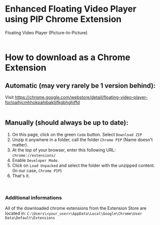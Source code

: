 # Enhanced Floating Video Player using PIP Chrome Extension
Floating Video Player (Picture-In-Picture)<br /><br />

# How to download as a Chrome Extension

## Automatic (may very rarely be 1 version behind): 
Visit https://chrome.google.com/webstore/detail/floating-video-player-for/oaihjcmhhokpahibakljjfkgbhghiffd
<br /><br />

## Manually (should always be up to date):

1. On this page, click on the green `Code` button. Select `Download ZIP`
2. Unzip it anywhere in a folder, call the folder `Chrome PIP` (Name doesn't matter).
3. At the top of your browser, enter this following URL: `chrome://extensions/`
4. Enable `Developer Mode`.
5. Click on `Load Unpacked` and select the folder with the unzipped content. (In our case, `Chrome PIP`)
6. That's it.

<br />

### Additional informations
All of the downloaded chrome extensions from the Extension Store are located in: 
`C:\Users\<your_user>\AppData\Local\Google\Chrome\User Data\Default\Extensions`
